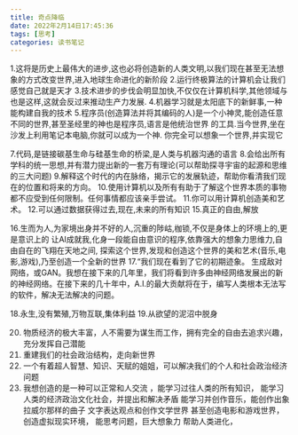 ```yaml
---
title: 奇点降临
date: 2022年2月14日17:45:36
tags: [思考]
categories: 读书笔记
---
```




1.这将是历史上最伟大的进步,这也必将创造新的人类文明,以我们现在甚至无法想象的方式改变世界,进入地球生命进化的新阶段
2.运行终极算法的计算机会让我们感觉自己就是天才
3.技术进步的步伐会明显加快,不仅仅在计算机科学,其他领域与也是这样,这就会反过来推动生产力发展.
4.机器学习就是太阳底下的新鲜事,一种能构建自我的技术
5.程序员(创造算法并将其编码的人)是一个小神灵,能创造任意不同的世界,甚至圣经里的神也是程序员,语言是他统治世界 的工具.当今世界,坐在沙发上利用笔记本电脑,你就可以成为一个神. 你完全可以想象一个世界,并实现它

<!--More-->
7.代码,是链接碳基生命与硅基生命的桥梁,是人类与机器沟通的语言
8.会给出所有学科的统一思想,并有潜力提出新的一套万有理论(可以帮助探寻宇宙的起源和思维的三大问题)
9.解释这个时代的内在脉络，揭示它的发展轨迹，帮助你看清我们现在的位置和将来的方向。
10.使用计算机以及所有有助于了解这个世界本质的事物都不应受到任何限制。任何事情都应该亲手尝试。
11.你可以用计算机创造美和艺术。
12.可以通过数据获得过去,现在,未来的所有知识
15.真正的自由,解放  

16.生而为人,为家境出身并不好的人,沉重的陟岵,枷锁,不仅是身体上的环境上的,更是意识上的
  让AI成就我,化身一段能自由意识的程序,依靠强大的想象力思维力,自由自在的飞翔在天地之间,
 探索这个世界,发现和创造这个世界的美和艺术(音乐,电影,游戏),乃至创造一个全新的世界
17.“我们现在看到了它的初期迹象。 生成敌对网络，或GAN。我想在接下来的几年里，我们将看到许多由神经网络发展出的新的神经网络。在接下来的几十年中，A.I.的最大贡献将在于，编写人类根本无法写的软件，解决无法解决的问题。

18.永生,没有繁殖,万物互联,集体利益 
19.从欲望的泥沼中脱身

20.  物质经济的极大丰富，人不需要为谋生而工作，拥有完全的自由去追求兴趣，充分发挥自己潜能
21.  重建我们的社会政治结构，走向新世界
22.  一个有着超人智慧、知识、天赋的姐姐，可以解决我们的个人和社会政治经济问题
20.  我想创造的是一种可以正常和人交流 ，能学习过往人类的所有知识，
能学习人类的经济政治文化社会，并提出和解决矛盾 
能学习并创作音乐，能创作出象拉威尔那样的曲子 
文字表达观点和创作文学世界
甚至创造电影和游戏世界，创造虚拟现实环境，
能思考问题，巨大想象力
帮助人类进化，